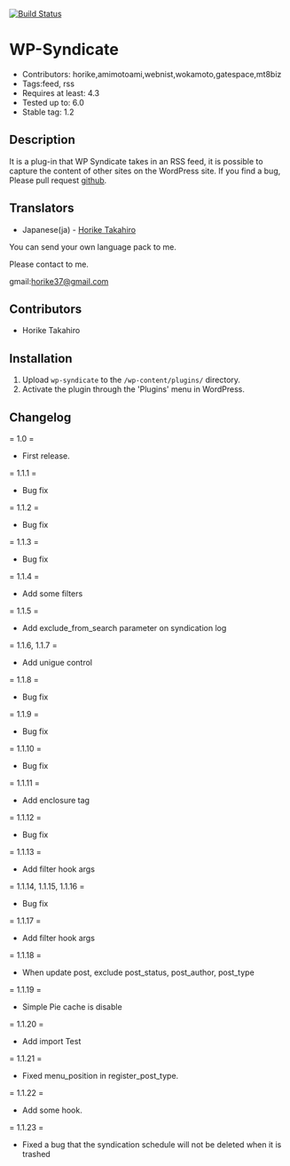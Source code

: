 [![Build Status](https://travis-ci.org/horike37/wp-syndicate.svg?branch=master)](https://travis-ci.org/horike37/wp-syndicate)

# WP-Syndicate
* Contributors: horike,amimotoami,webnist,wokamoto,gatespace,mt8biz
* Tags:feed, rss
* Requires at least: 4.3
* Tested up to: 6.0
* Stable tag: 1.2

## Description
It is a plug-in that WP Syndicate takes in an RSS feed, it is possible to capture the content of other sites on the WordPress site.
If you find a bug, Please pull request [github](https://github.com/horike37/wp-syndicate/).

## Translators
* Japanese(ja) - [Horike Takahiro](http://profiles.wordpress.org/horike)

You can send your own language pack to me.

Please contact to me.

gmail:horike37@gmail.com

## Contributors
* Horike Takahiro

## Installation
1. Upload `wp-syndicate` to the `/wp-content/plugins/` directory.
2. Activate the plugin through the 'Plugins' menu in WordPress.

## Changelog
= 1.0 =
* First release.

= 1.1.1 =
* Bug fix

= 1.1.2 =
* Bug fix

= 1.1.3 =
* Bug fix

= 1.1.4 =
* Add some filters

= 1.1.5 =
* Add exclude_from_search parameter on syndication log

= 1.1.6, 1.1.7 =
* Add unigue control

= 1.1.8 =
* Bug fix

= 1.1.9 =
* Bug fix

= 1.1.10 =
* Bug fix

= 1.1.11 =
* Add enclosure tag

= 1.1.12 =
* Bug fix

= 1.1.13 =
* Add filter hook args

= 1.1.14, 1.1.15, 1.1.16 =
* Bug fix

= 1.1.17 =
* Add filter hook args

= 1.1.18 =
* When update post, exclude post_status, post_author, post_type

= 1.1.19 =
* Simple Pie cache is disable

= 1.1.20 =
* Add import Test

= 1.1.21 =
* Fixed menu_position in register_post_type.

= 1.1.22 =
* Add some hook.

= 1.1.23 =
* Fixed a bug that the syndication schedule will not be deleted when it is trashed
